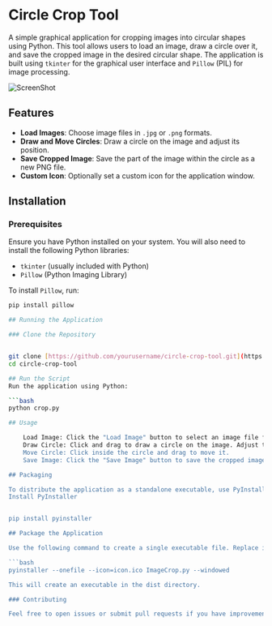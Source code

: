 # Circle Crop Tool

A simple graphical application for cropping images into circular shapes using Python. This tool allows users to load an image, draw a circle over it, and save the cropped image in the desired circular shape. The application is built using `tkinter` for the graphical user interface and `Pillow` (PIL) for image processing.

![ScreenShot](https://github.com/user-attachments/assets/f3fb6f4c-71ea-4996-923a-2c5eecaf08ee)


## Features

- **Load Images**: Choose image files in `.jpg` or `.png` formats.
- **Draw and Move Circles**: Draw a circle on the image and adjust its position.
- **Save Cropped Image**: Save the part of the image within the circle as a new PNG file.
- **Custom Icon**: Optionally set a custom icon for the application window.

## Installation

### Prerequisites

Ensure you have Python installed on your system. You will also need to install the following Python libraries:

- `tkinter` (usually included with Python)
- `Pillow` (Python Imaging Library)

To install `Pillow`, run:

```bash
pip install pillow

## Running the Application

### Clone the Repository


git clone [https://github.com/yourusername/circle-crop-tool.git](https://github.com/javelinsoft/circle-cropping-tool)
cd circle-crop-tool

## Run the Script
Run the application using Python:

```bash
python crop.py

## Usage

    Load Image: Click the "Load Image" button to select an image file from your computer.
    Draw Circle: Click and drag to draw a circle on the image. Adjust the circle's size by dragging the mouse.
    Move Circle: Click inside the circle and drag to move it.
    Save Image: Click the "Save Image" button to save the cropped image. The image will be saved in the circular area defined by the circle.

## Packaging

To distribute the application as a standalone executable, use PyInstaller. Follow these steps:
Install PyInstaller


pip install pyinstaller

## Package the Application

Use the following command to create a single executable file. Replace icon.ico with your icon file if you have one, and crop.py with the name of your Python script:

```bash
pyinstaller --onefile --icon=icon.ico ImageCrop.py --windowed

This will create an executable in the dist directory.

### Contributing

Feel free to open issues or submit pull requests if you have improvements or suggestions. Your contributions are welcome!


